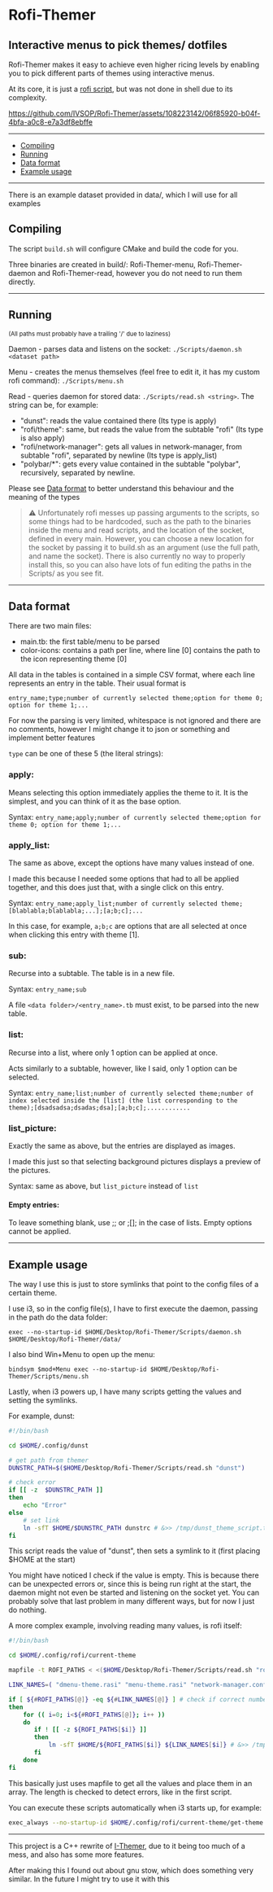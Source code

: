 # Rofi-Themer

## Interactive menus to pick themes/ dotfiles

Rofi-Themer makes it easy to achieve even higher ricing levels by enabling you to pick different parts of themes using interactive menus.

At its core, it is just a [rofi script](https://davatorium.github.io/rofi/1.7.5/rofi-script.5/), but was not done in shell due to its complexity.

https://github.com/IVSOP/Rofi-Themer/assets/108223142/06f85920-b04f-4bfa-a0c8-e7a3df8ebffe

*******
- [Compiling](#Compiling)
- [Running](#Running)
- [Data format](#Data_format)
- [Example usage](#Example_usage)
*******

There is an example dataset provided in data/, which I will use for all examples

<div id="Compiling"/>

## Compiling

The script `build.sh` will configure CMake and build the code for you.

Three binaries are created in build/: Rofi-Themer-menu, Rofi-Themer-daemon and Rofi-Themer-read, however you do not need to run them directly.

*******

<div id="Running"/>

## Running

<sup>(All paths must probably have a trailing '/' due to laziness)</sup>

Daemon - parses data and listens on the socket: `./Scripts/daemon.sh <dataset path>`

Menu - creates the menus themselves (feel free to edit it, it has my custom rofi command): `./Scripts/menu.sh`

Read - queries daemon for stored data: `./Scripts/read.sh <string>`. The string can be, for example:
- "dunst": reads the value contained there (Its type is apply)
- "rofi/theme": same, but reads the value from the subtable "rofi" (Its type is also apply)
- "rofi/network-manager": gets all values in network-manager, from subtable "rofi", separated by newline (Its type is apply_list)
- "polybar/*": gets every value contained in the subtable "polybar", recursively, separated by newline.

Please see [Data format](#Data_format) to better understand this behaviour and the meaning of the types


> :warning: Unfortunately rofi messes up passing arguments to the scripts, so some things had to be hardcoded, such as the path to the binaries inside the menu and read scripts, and the location of the socket, defined in every main. However, you can choose a new location for the socket by passing it to build.sh as an argument (use the full path, and name the socket).
> There is also currently no way to properly install this, so you can also have lots of fun editing the paths in the Scripts/ as you see fit.

*******

<div id="Data_format"/>

## Data format

There are two main files:
- main.tb: the first table/menu to be parsed
- color-icons: contains a path per line, where line [0] contains the path to the icon representing theme [0]

All data in the tables is contained in a simple CSV format, where each line represents an entry in the table. Their usual format is 

```
entry_name;type;number of currently selected theme;option for theme 0; option for theme 1;...
```

For now the parsing is very limited, whitespace is not ignored and there are no comments, however I might change it to json or something and implement better features

`type` can be one of these 5 (the literal strings):

### apply:

Means selecting this option immediately applies the theme to it. It is the simplest, and you can think of it as the base option.

Syntax: `entry_name;apply;number of currently selected theme;option for theme 0; option for theme 1;...`

### apply_list:

The same as above, except the options have many values instead of one.

I made this because I needed some options that had to all be applied together, and this does just that, with a single click on this entry.

Syntax: `entry_name;apply_list;number of currently selected theme;[blablabla;blablabla;...];[a;b;c];...`

In this case, for example, `a;b;c` are options that are all selected at once when clicking this entry with theme [1].

### sub:

Recurse into a subtable. The table is in a new file.

Syntax: `entry_name;sub`

A file `<data folder>/<entry_name>.tb` must exist, to be parsed into the new table.

### list:

Recurse into a list, where only 1 option can be applied at once.

Acts similarly to a subtable, however, like I said, only 1 option can be selected.

Syntax: `entry_name;list;number of currently selected theme;number of index selected inside the [list] (the list corresponding to the theme);[dsadsadsa;dsadas;dsa];[a;b;c];............`

### list_picture:

Exactly the same as above, but the entries are displayed as images.

I made this just so that selecting background pictures displays a preview of the pictures.

Syntax: same as above, but `list_picture` instead of `list`


#### Empty entries:

To leave something blank, use ;; or ;[]; in the case of lists. Empty options cannot be applied.

*******

<div id="Example_usage">

## Example usage

The way I use this is just to store symlinks that point to the config files of a certain theme.

I use i3, so in the config file(s), I have to first execute the daemon, passing in the path do the data folder:

```
exec --no-startup-id $HOME/Desktop/Rofi-Themer/Scripts/daemon.sh $HOME/Desktop/Rofi-Themer/data/
```

I also bind Win+Menu to open up the menu:

```
bindsym $mod+Menu exec --no-startup-id $HOME/Desktop/Rofi-Themer/Scripts/menu.sh
```

Lastly, when i3 powers up, I have many scripts getting the values and setting the symlinks.

For example, dunst:
```bash
#!/bin/bash

cd $HOME/.config/dunst

# get path from themer
DUNSTRC_PATH=$($HOME/Desktop/Rofi-Themer/Scripts/read.sh "dunst")

# check error
if [[ -z  $DUNSTRC_PATH ]]
then
	echo "Error"
else
	# set link
    ln -sfT $HOME/$DUNSTRC_PATH dunstrc # &>> /tmp/dunst_theme_script.txt
fi
```

This script reads the value of "dunst", then sets a symlink to it (first placing $HOME at the start)

You might have noticed I check if the value is empty. This is because there can be unexpected errors or, since this is being run right at the start, the daemon might not even be started and listening on the socket yet. You can probably solve that last problem in many different ways, but for now I just do nothing.

A more complex example, involving reading many values, is rofi itself:
```bash
#!/bin/bash

cd $HOME/.config/rofi/current-theme

mapfile -t ROFI_PATHS < <($HOME/Desktop/Rofi-Themer/Scripts/read.sh "rofi/*")

LINK_NAMES=( "dmenu-theme.rasi" "menu-theme.rasi" "network-manager.conf" "network-manager.rasi" "theme.rasi" )

if [ ${#ROFI_PATHS[@]} -eq ${#LINK_NAMES[@]} ] # check if correct number of data was received
then
	for (( i=0; i<${#ROFI_PATHS[@]}; i++ ))
	do
	   if ! [[ -z ${ROFI_PATHS[$i]} ]]
	   then
	       ln -sfT $HOME/${ROFI_PATHS[$i]} ${LINK_NAMES[$i]} # &>> /tmp/rofi_theme_script.txt
	   fi
	done
fi
```

This basically just uses mapfile to get all the values and place them in an array. The length is checked to detect errors, like in the first script.

You can execute these scripts automatically when i3 starts up, for example:
```bash
exec_always --no-startup-id $HOME/.config/rofi/current-theme/get-theme.sh
```

*******

This project is a C++ rewrite of [I-Themer](https://github.com/IVSOP/I-Themer), due to it being too much of a mess, and also has some more features.

After making this I found out about gnu stow, which does something very similar. In the future I might try to use it with this
